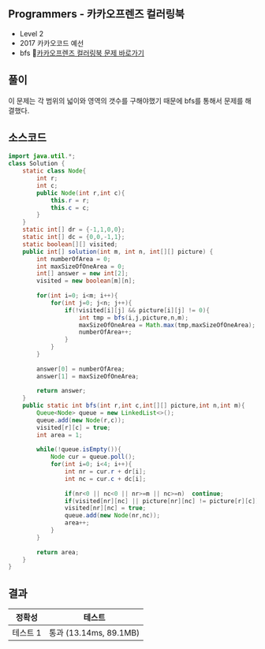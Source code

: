 ## Programmers - 카카오프렌즈 컬러링북 
- Level 2 
- 2017 카카오코드 예선 
- bfs 
🔗[카카오프렌즈 컬러링북 문제 바로가기](https://programmers.co.kr/learn/courses/30/lessons/1829)



## 풀이

이 문제는 각 범위의 넓이와 영역의 갯수를 구해야했기 때문에 bfs를 통해서 문제를 해결했다.

## 소스코드
~~~java
import java.util.*;
class Solution {
    static class Node{
        int r;
        int c;
        public Node(int r,int c){
            this.r = r;
            this.c = c;
        }
    }
    static int[] dr = {-1,1,0,0};
    static int[] dc = {0,0,-1,1};
    static boolean[][] visited;
    public int[] solution(int m, int n, int[][] picture) {
        int numberOfArea = 0;
        int maxSizeOfOneArea = 0;
        int[] answer = new int[2];
        visited = new boolean[m][n];
        
        for(int i=0; i<m; i++){
            for(int j=0; j<n; j++){
                if(!visited[i][j] && picture[i][j] != 0){
                    int tmp = bfs(i,j,picture,n,m);
                    maxSizeOfOneArea = Math.max(tmp,maxSizeOfOneArea);
                    numberOfArea++;
                }
            }
        }
        
        answer[0] = numberOfArea;
        answer[1] = maxSizeOfOneArea;
        
        return answer;
    }
    public static int bfs(int r,int c,int[][] picture,int n,int m){
        Queue<Node> queue = new LinkedList<>();
        queue.add(new Node(r,c));
        visited[r][c] = true;
        int area = 1;
        
        while(!queue.isEmpty()){
            Node cur = queue.poll();
            for(int i=0; i<4; i++){
                int nr = cur.r + dr[i];
                int nc = cur.c + dc[i];
                
                if(nr<0 || nc<0 || nr>=m || nc>=n)  continue;
                if(visited[nr][nc] || picture[nr][nc] != picture[r][c]) continue;
                visited[nr][nc] = true;
                queue.add(new Node(nr,nc));
                area++;
            }
        }
        
        return area;
    }
}
~~~

## 결과 

| 정확성  | 테스트 |
|----|----|
|테스트 1 |	통과 (13.14ms, 89.1MB)|